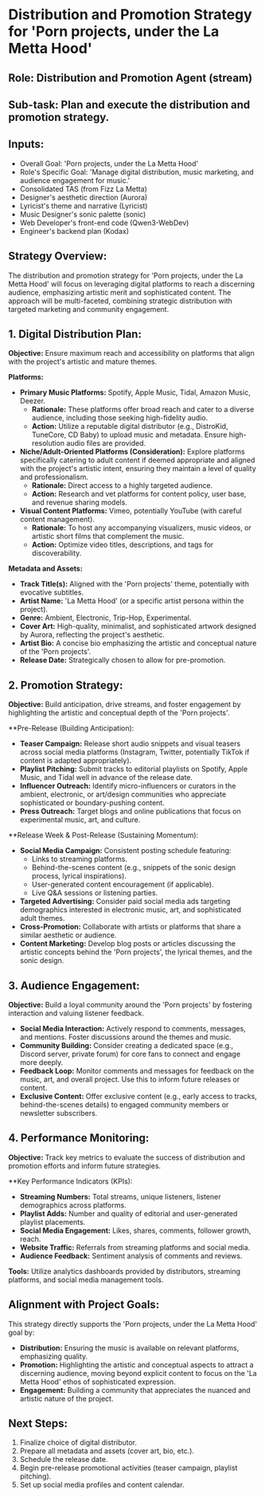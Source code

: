 # Distribution and Promotion Strategy for 'Porn projects, under the La Metta Hood'

## Role: Distribution and Promotion Agent (stream)

## Sub-task: Plan and execute the distribution and promotion strategy.

## Inputs:
*   Overall Goal: 'Porn projects, under the La Metta Hood'
*   Role's Specific Goal: 'Manage digital distribution, music marketing, and audience engagement for music.'
*   Consolidated TAS (from Fizz La Metta)
*   Designer's aesthetic direction (Aurora)
*   Lyricist's theme and narrative (Lyricist)
*   Music Designer's sonic palette (sonic)
*   Web Developer's front-end code (Qwen3-WebDev)
*   Engineer's backend plan (Kodax)

## Strategy Overview:

The distribution and promotion strategy for 'Porn projects, under the La Metta Hood' will focus on leveraging digital platforms to reach a discerning audience, emphasizing artistic merit and sophisticated content. The approach will be multi-faceted, combining strategic distribution with targeted marketing and community engagement.

## 1. Digital Distribution Plan:

**Objective:** Ensure maximum reach and accessibility on platforms that align with the project's artistic and mature themes.

**Platforms:**
*   **Primary Music Platforms:** Spotify, Apple Music, Tidal, Amazon Music, Deezer.
    *   **Rationale:** These platforms offer broad reach and cater to a diverse audience, including those seeking high-fidelity audio.
    *   **Action:** Utilize a reputable digital distributor (e.g., DistroKid, TuneCore, CD Baby) to upload music and metadata. Ensure high-resolution audio files are provided.
*   **Niche/Adult-Oriented Platforms (Consideration):** Explore platforms specifically catering to adult content if deemed appropriate and aligned with the project's artistic intent, ensuring they maintain a level of quality and professionalism.
    *   **Rationale:** Direct access to a highly targeted audience.
    *   **Action:** Research and vet platforms for content policy, user base, and revenue sharing models.
*   **Visual Content Platforms:** Vimeo, potentially YouTube (with careful content management).
    *   **Rationale:** To host any accompanying visualizers, music videos, or artistic short films that complement the music.
    *   **Action:** Optimize video titles, descriptions, and tags for discoverability.

**Metadata and Assets:**
*   **Track Title(s):** Aligned with the 'Porn projects' theme, potentially with evocative subtitles.
*   **Artist Name:** 'La Metta Hood' (or a specific artist persona within the project).
*   **Genre:** Ambient, Electronic, Trip-Hop, Experimental.
*   **Cover Art:** High-quality, minimalist, and sophisticated artwork designed by Aurora, reflecting the project's aesthetic.
*   **Artist Bio:** A concise bio emphasizing the artistic and conceptual nature of the 'Porn projects'.
*   **Release Date:** Strategically chosen to allow for pre-promotion.

## 2. Promotion Strategy:

**Objective:** Build anticipation, drive streams, and foster engagement by highlighting the artistic and conceptual depth of the 'Porn projects'.

**Pre-Release (Building Anticipation):
*   **Teaser Campaign:** Release short audio snippets and visual teasers across social media platforms (Instagram, Twitter, potentially TikTok if content is adapted appropriately).
*   **Playlist Pitching:** Submit tracks to editorial playlists on Spotify, Apple Music, and Tidal well in advance of the release date.
*   **Influencer Outreach:** Identify micro-influencers or curators in the ambient, electronic, or art/design communities who appreciate sophisticated or boundary-pushing content.
*   **Press Outreach:** Target blogs and online publications that focus on experimental music, art, and culture.

**Release Week & Post-Release (Sustaining Momentum):
*   **Social Media Campaign:** Consistent posting schedule featuring:
    *   Links to streaming platforms.
    *   Behind-the-scenes content (e.g., snippets of the sonic design process, lyrical inspirations).
    *   User-generated content encouragement (if applicable).
    *   Live Q&A sessions or listening parties.
*   **Targeted Advertising:** Consider paid social media ads targeting demographics interested in electronic music, art, and sophisticated adult themes.
*   **Cross-Promotion:** Collaborate with artists or platforms that share a similar aesthetic or audience.
*   **Content Marketing:** Develop blog posts or articles discussing the artistic concepts behind the 'Porn projects', the lyrical themes, and the sonic design.

## 3. Audience Engagement:

**Objective:** Build a loyal community around the 'Porn projects' by fostering interaction and valuing listener feedback.

*   **Social Media Interaction:** Actively respond to comments, messages, and mentions. Foster discussions around the themes and music.
*   **Community Building:** Consider creating a dedicated space (e.g., Discord server, private forum) for core fans to connect and engage more deeply.
*   **Feedback Loop:** Monitor comments and messages for feedback on the music, art, and overall project. Use this to inform future releases or content.
*   **Exclusive Content:** Offer exclusive content (e.g., early access to tracks, behind-the-scenes details) to engaged community members or newsletter subscribers.

## 4. Performance Monitoring:

**Objective:** Track key metrics to evaluate the success of distribution and promotion efforts and inform future strategies.

**Key Performance Indicators (KPIs):
*   **Streaming Numbers:** Total streams, unique listeners, listener demographics across platforms.
*   **Playlist Adds:** Number and quality of editorial and user-generated playlist placements.
*   **Social Media Engagement:** Likes, shares, comments, follower growth, reach.
*   **Website Traffic:** Referrals from streaming platforms and social media.
*   **Audience Feedback:** Sentiment analysis of comments and reviews.

**Tools:** Utilize analytics dashboards provided by distributors, streaming platforms, and social media management tools.

## Alignment with Project Goals:

This strategy directly supports the 'Porn projects, under the La Metta Hood' goal by:
*   **Distribution:** Ensuring the music is available on relevant platforms, emphasizing quality.
*   **Promotion:** Highlighting the artistic and conceptual aspects to attract a discerning audience, moving beyond explicit content to focus on the 'La Metta Hood' ethos of sophisticated expression.
*   **Engagement:** Building a community that appreciates the nuanced and artistic nature of the project.

## Next Steps:

1.  Finalize choice of digital distributor.
2.  Prepare all metadata and assets (cover art, bio, etc.).
3.  Schedule the release date.
4.  Begin pre-release promotional activities (teaser campaign, playlist pitching).
5.  Set up social media profiles and content calendar.
